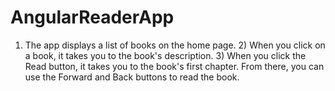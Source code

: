 # AngularReaderApp
1) The app displays a list of books on the home page. 2) When you click on a book, it takes you to the book's description. 3) When you click the Read button, it takes you to the book's first chapter. From there, you can use the Forward and Back buttons to read the book.
